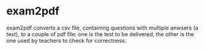 exam2pdf
========

exam2pdf converts a csv file, containing questions with multiple anwsers (a test), to a couple of pdf file: one is the test to be delivered, the other is the one used by teachers to check for correctness.

